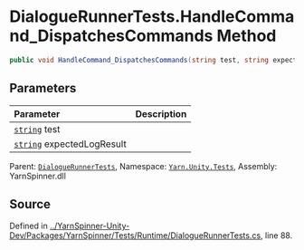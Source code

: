 # DialogueRunnerTests.HandleCommand_DispatchesCommands Method


```csharp
public void HandleCommand_DispatchesCommands(string test, string expectedLogResult)
```

## Parameters
|Parameter|Description|
|:---|:---|
|[`string`](https://docs.microsoft.com/dotnet/api/System.String) test||
|[`string`](https://docs.microsoft.com/dotnet/api/System.String) expectedLogResult||


<div class="class-metadata">

Parent: [`DialogueRunnerTests`](/api/csharp/yarn.unity.tests/dialoguerunnertests.md), Namespace: [`Yarn.Unity.Tests`](/api/csharp/yarn.unity.tests/README.md), Assembly: YarnSpinner.dll
</div>

## Source
Defined in [../YarnSpinner-Unity-Dev/Packages/YarnSpinner/Tests/Runtime/DialogueRunnerTests.cs](https://github.com/YarnSpinnerTool/YarnSpinner-Unity//blob/develop/Tests/Runtime/DialogueRunnerTests.cs#L88), line 88.
